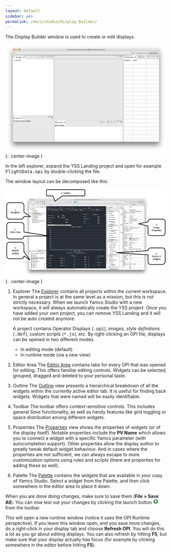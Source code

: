 ```yaml
---
layout: default
sidebar: yes
permalink: /docs/studio/Display_Builder/
---
```


The Display Builder window is used to create or edit displays.

![Display Builder](/assets/opi-editor.png){: .center-image }

In the left explorer, expand the YSS Landing project and open for example <tt>FlightData.opi</tt> by double-clicking the file.

The window layout can be decomposed like this:

![Edit FlightData.opi](/assets/yss-opi-editor-flight-data-annotated.png){: .center-image }

1. Explorer
    The [Explorer](/docs/studio/Explorer/) contains all projects within the current workspace. In general a project is at the same level as a mission, but this is not strictly necessary. When we launch Yamcs Studio with a new workspace, it will always automatically create the YSS project. Once you have added your own project, you can remove YSS Landing and it will not be auto created anymore.
    
    A project contains Operator Displays (<tt>*.opi</tt>), images, style definitions (<tt>*.def</tt>), custom scripts (<tt>*.js</tt>), etc. By right-clicking an OPI file, displays can be opened in two different modes.
    
    * In editing mode (default)
    * In runtime mode (via a new view)

2. Editor Area
    The [Editor Area](/docs/studio/Editor_Area/) contains tabs for every OPI that was opened for editing. This offers familiar editing controls. Widgets can be selected, grouped, dragged and deleted to your personal taste.

3. Outline
    The [Outline](/docs/studio/Outline/) view presents a hierarchical breakdown of all the widgets within the currently active editor tab. It is useful for finding back widgets. Widgets that were named will be easily identifiable. 

4. Toolbar
    The toolbar offers context-sensitive controls. This includes general *Save* functionality, as well as handy features like grid toggling or space distribution among different widgets.

5. Properties
    The [Properties](/docs/studio/Properties/) view shows the properties of widgets (or of the display itself). Notable properties include the **PV Name** which allows you to connect a widget with a specific Yamcs parameter (with autocompletion support). Other properties allow the display author to greatly tweak default widget behaviour. And in cases where the properties are not sufficient, we can always escape to more customization options using rules and scripts (there are properties for adding these as well). 

6. Palette
    The [Palette](/docs/studio/Palette/) contains the widgets that are available in your copy of Yamcs Studio. Select a widget from the Palette, and then click somewhere in the editor area to place it down.

When you are done doing changes, make sure to save them (**File > Save All**). You can now test out your changes by clicking the launch button ![Test Runtime](/assets/opi-editor-launch.png) from the toolbar.

This will open a new runtime window (notice it uses the OPI Runtime perspective). If you leave this window open, and you save more changes, do a right-click in your display tab and choose **Refresh OPI**. You will do this a lot as you go about editing displays. You can also refresh by hitting **F5**, but make sure that your display actually has focus (for example by clicking somewhere in the editor before hitting **F5**).
